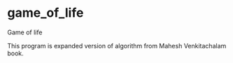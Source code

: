 # game_of_life
Game of life



This program is expanded version of algorithm from Mahesh Venkitachalam book.
